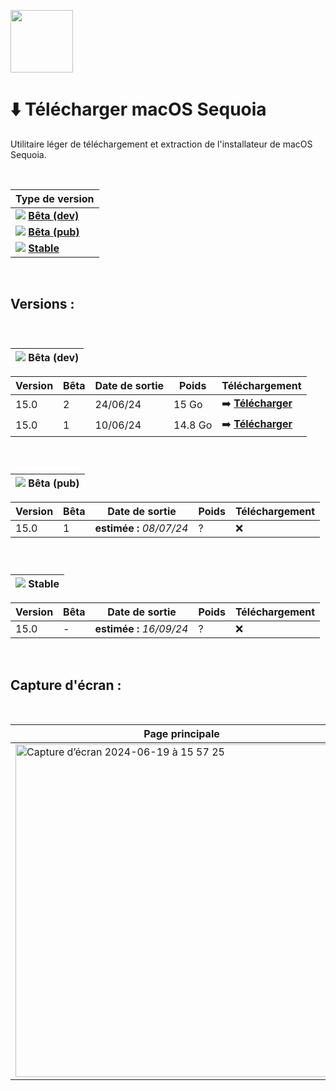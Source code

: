 <img
  src="https://github.com/istucesyt/download-install-macos-sequoia/assets/108399865/e7f52374-e401-4581-ba60-a6f5ae75d48c"
  width="100"
  height="100" />


# ⬇️ Télécharger macOS Sequoia
Utilitaire léger de téléchargement et extraction de l'installateur de macOS Sequoia.

‎ 

| Type de version |
| --- |
| ![](https://placehold.co/15x15/f03c15/f03c15.png) [**Bêta (dev)**](#-) |
| ![](https://placehold.co/15x15/1589F0/1589F0.png) [**Bêta (pub)**](#--1) |
| ![](https://placehold.co/15x15/c5f015/c5f015.png) [**Stable**](#--2) |

‎ 

## Versions :

‎ 

### [ ](https://github.com/istucesyt/download-install-macos-sequoia/assets/108399865/f3091f16-4b5d-411c-b187-824da0e69406)

| ![](https://placehold.co/15x15/f03c15/f03c15.png) Bêta (dev) |
| --- |

| Version | Bêta | Date de sortie | Poids | Téléchargement
| --- | --- | --- | --- | --- |
15.0 | 2 | 24/06/24 | 15 Go | ➡️ **[Télécharger](https://github.com/istucesyt/download-install-macos-sequoia/releases/tag/15.0-beta2)**
15.0 | 1 | 10/06/24 | 14.8 Go | ➡️ **[Télécharger](https://github.com/istucesyt/download-install-macos-sequoia/releases/tag/15.0-beta1)**

### [‎ ](https://github.com/istucesyt/download-install-macos-sequoia/assets/108399865/f3091f16-4b5d-411c-b187-824da0e69406)

| ![](https://placehold.co/15x15/1589F0/1589F0.png) Bêta (pub) |
| --- | 

| Version | Bêta | Date de sortie | Poids | Téléchargement
| --- | --- | --- | --- | --- |
15.0 | 1 | **estimée :** *08/07/24* | ? | ❌

### [‎ ](https://github.com/istucesyt/download-install-macos-sequoia/assets/108399865/f3091f16-4b5d-411c-b187-824da0e69406)

| ![](https://placehold.co/15x15/c5f015/c5f015.png) Stable |
| --- | 

| Version | Bêta | Date de sortie | Poids | Téléchargement
| --- | --- | --- | --- | --- |
15.0 | - | **estimée :** *16/09/24* | ? | ❌

‎ 

## Capture d'écran :

‎ 

| Page principale |
| --- |
| <img width="532" alt="Capture d’écran 2024-06-19 à 15 57 25" src="https://github.com/istucesyt/download-install-macos-sequoia/assets/108399865/466a7e51-7d1d-4eb9-806a-1a245b42aca7"> |
